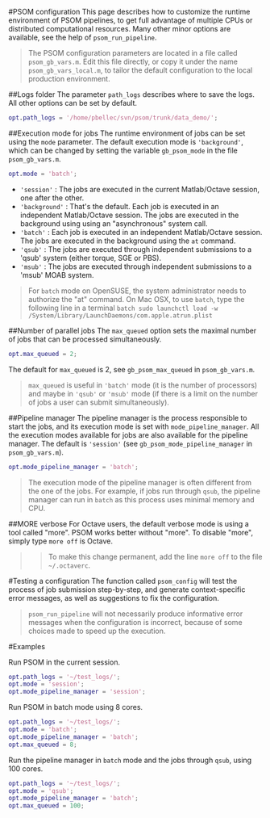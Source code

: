 #PSOM configuration
This page describes how to customize the runtime environment of PSOM pipelines, to get full advantage of multiple CPUs or distributed computational resources. Many other minor options are available, see the help of `psom_run_pipeline`.  
>The PSOM configuration parameters are located in a file called `psom_gb_vars.m`. Edit this file directly, or copy it under the name `psom_gb_vars_local.m`, to tailor the default configuration to the local production environment.

##Logs folder
The parameter `path_logs` describes where to save the logs. All other options can be set by default.
```matlab
opt.path_logs = '/home/pbellec/svn/psom/trunk/data_demo/';
```

##Execution mode for jobs
The runtime environment of jobs can be set using the `mode` parameter. The default execution mode is `'background'`, which can be changed by setting the variable `gb_psom_mode` in the file `psom_gb_vars.m`. 
```matlab
opt.mode = 'batch';
``` 
 * `'session'`    : The jobs are executed in the current Matlab/Octave session, one after the other.
 * `'background'` : That's the default. Each job is executed in an independent Matlab/Octave session. The jobs are executed in the background using using an "asynchronous" system call. 
 * `'batch'`      : Each job is executed in an independent Matlab/Octave session. The jobs are executed in the background using the `at` command.
 * `'qsub'`       : The jobs are executed through independent submissions to a 'qsub' system (either torque, SGE or PBS).
 * `'msub'`       : The jobs are executed through independent submissions to a 'msub' MOAB system.
>For `batch` mode on OpenSUSE, the system administrator needs to authorize the "at" command. On Mac OSX, to use `batch`, type the following line in a terminal ```batch sudo launchctl load -w /System/Library/LaunchDaemons/com.apple.atrun.plist``` 

##Number of parallel jobs
The `max_queued` option sets the maximal number of jobs that can be processed simultaneously. 
```matlab
opt.max_queued = 2;
```
The default for `max_queued` is 2, see `gb_psom_max_queued` in `psom_gb_vars.m`.
>`max_queued` is useful in `'batch'` mode (it is the number of processors) and maybe in `'qsub'` or `'msub'` mode (if there is a limit on the number of jobs a user can submit simultaneously).

##Pipeline manager
The pipeline manager is the process responsible to start the jobs, and its execution mode is set with `mode_pipeline_manager`. All the execution modes available for jobs are also available for the pipeline manager. The default is `'session'` (see `gb_psom_mode_pipeline_manager` in `psom_gb_vars.m`). 
```matlab
opt.mode_pipeline_manager = 'batch';
```
>The execution mode of the pipeline manager is often different from the one of the jobs. For example, if jobs run through `qsub`, the pipeline manager can run in `batch` as this process uses minimal memory and CPU.

##MORE verbose 
For Octave users, the default verbose mode is using a tool called "more". PSOM works better without "more". To disable "more", simply type `more off` is Octave. 
>>To make this change permanent, add the line `more off` to the file `~/.octaverc`. 

#Testing a configuration
The function called `psom_config` will test the process of job submission step-by-step, and generate context-specific error messages, as well as suggestions to fix the configuration. 
>`psom_run_pipeline` will not necessarily produce informative error messages when the configuration is incorrect, because of some choices made to speed up the execution.

#Examples

Run PSOM in the current session.
```matlab
opt.path_logs = '~/test_logs/';
opt.mode = 'session';
opt.mode_pipeline_manager = 'session';
```

Run PSOM in batch mode using 8 cores.
```matlab
opt.path_logs = '~/test_logs/';
opt.mode = 'batch';
opt.mode_pipeline_manager = 'batch';
opt.max_queued = 8;
```

Run the pipeline manager in `batch` mode and the jobs through `qsub`, using 100 cores.
```matlab
opt.path_logs = '~/test_logs/';
opt.mode = 'qsub';
opt.mode_pipeline_manager = 'batch';
opt.max_queued = 100;
```
